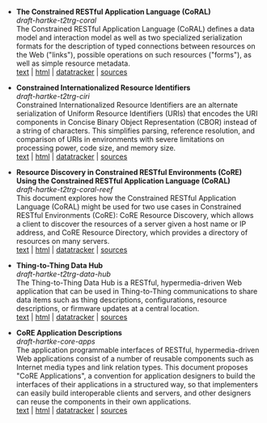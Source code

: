 * <b>The Constrained RESTful Application Language (CoRAL)</b> <br>
  <i>draft-hartke-t2trg-coral</i> <br>
  The Constrained RESTful Application Language (CoRAL) defines a data model and
  interaction model as well as two specialized serialization formats for the
  description of typed connections between resources on the Web ("links"),
  possible operations on such resources ("forms"), as well as simple resource
  metadata.
  <br>
  [text](https://tools.ietf.org/id/draft-hartke-t2trg-coral.txt) |
  [html](https://tools.ietf.org/html/draft-hartke-t2trg-coral) |
  [datatracker](https://datatracker.ietf.org/doc/draft-hartke-t2trg-coral/) |
  [sources](t2trg-coral)

* <b>Constrained Internationalized Resource Identifiers</b> <br>
  <i>draft-hartke-t2trg-ciri</i> <br>
  Constrained Internationalized Resource Identifiers are an alternate
  serialization of Uniform Resource Identifiers (URIs) that encodes the URI
  components in Concise Binary Object Representation (CBOR) instead of a string
  of characters. This simplifies parsing, reference resolution, and comparison
  of URIs in environments with severe limitations on processing power, code
  size, and memory size.
  <br>
  [text](https://tools.ietf.org/id/draft-hartke-t2trg-ciri.txt) |
  [html](https://tools.ietf.org/html/draft-hartke-t2trg-ciri) |
  [datatracker](https://datatracker.ietf.org/doc/draft-hartke-t2trg-ciri/) |
  [sources](t2trg-ciri)

* <b>Resource Discovery in Constrained RESTful Environments (CoRE) Using the Constrained RESTful Application Language (CoRAL)</b> <br>
  <i>draft-hartke-t2trg-coral-reef</i> <br>
  This document explores how the Constrained RESTful Application Language
  (CoRAL) might be used for two use cases in Constrained RESTful Environments
  (CoRE): CoRE Resource Discovery, which allows a client to discover the
  resources of a server given a host name or IP address, and CoRE Resource
  Directory, which provides a directory of resources on many servers.
  <br>
  [text](https://tools.ietf.org/id/draft-hartke-t2trg-coral-reef.txt) |
  [html](https://tools.ietf.org/html/draft-hartke-t2trg-coral-reef) |
  [datatracker](https://datatracker.ietf.org/doc/draft-hartke-t2trg-coral-reef/) |
  [sources](t2trg-coral-reef)

* <b>Thing-to-Thing Data Hub</b> <br>
  <i>draft-hartke-t2trg-data-hub</i> <br>
  The Thing-to-Thing Data Hub is a RESTful, hypermedia-driven Web application
  that can be used in Thing-to-Thing communications to share data items such as
  thing descriptions, configurations, resource descriptions, or firmware updates
  at a central location.
  <br>
  [text](https://tools.ietf.org/id/draft-hartke-t2trg-data-hub.txt) |
  [html](https://tools.ietf.org/html/draft-hartke-t2trg-data-hub) |
  [datatracker](https://datatracker.ietf.org/doc/draft-hartke-t2trg-data-hub/) |
  [sources](t2trg-data-hub)

* <b>CoRE Application Descriptions</b> <br>
  <i>draft-hartke-core-apps</i> <br>
  The application programmable interfaces of RESTful, hypermedia-driven Web
  applications consist of a number of reusable components such as Internet media
  types and link relation types. This document proposes "CoRE Applications", a
  convention for application designers to build the interfaces of their
  applications in a structured way, so that implementers can easily build
  interoperable clients and servers, and other designers can reuse the
  components in their own applications.
  <br>
  [text](https://tools.ietf.org/id/draft-hartke-core-apps.txt) |
  [html](https://tools.ietf.org/html/draft-hartke-core-apps) |
  [datatracker](https://datatracker.ietf.org/doc/draft-hartke-core-apps/) |
  [sources](core-apps)
